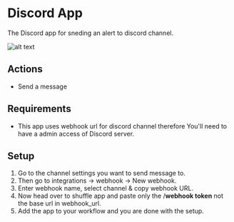 # Discord App

The Discord app for sneding an alert to discord channel.

![alt text](https://github.com/dhaval055/security-openapis/blob/master/Discord/Screenshot%202021-02-11%20171248.png?raw=true)

## Actions

- Send a message

## Requirements

- This app uses webhook url for discord channel therefore You'll need to have a admin access of Discord server.

## Setup

1. Go to the channel settings you want to send message to.
2. Then go to integrations &#8594; webhook &#8594; New webhook.
3. Enter webhook name, select channel & copy webhook URL.
4. Now head over to shuffle app and paste only the /__webhook token__  not the base url  in webhook_url.
5. Add the app to your workflow and you are done with the setup.
